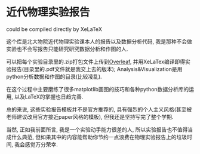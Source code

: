 # 近代物理实验报告


could be compiled directly by XeLaTeX

这个库是北大物院近代物理实验课本人的报告以及数据分析代码, 我是那种不会做实验也不会写报告只能研究研究数据分析和作图的人.

可以把每个实验目录里的.zip打包文件上传到[Overleaf](https://www.overleaf.com/project), 并用XeLaTex编译即得实验报告(目录里的.pdf文件就是我交上去的版本); Analysis&Visualization是用python分析数据和作图的目录(比较凌乱).

在这个过程中主要磨练了很多matplotlib画图的技巧和各种python数据分析库的运用, 以及LaTeX的掌握也日趋完善.

总的来说, 这些实验报告模板并不是官方推荐的, 具有强烈的个人主义风格(甚至被老师建议改用官方接近paper风格的模板), 但我还是坚持写完了整个学期.

当然, 正如我前面所言, 我是一个实验动手能力很差的人, 所以实验报告也不值得当成什么典范, 但如果其中的内容能帮助你节约一点浪费在物理实验报告上的垃圾时间, 我会感觉万分荣幸.
